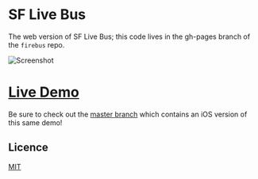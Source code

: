 # SF Live Bus 

The web version of SF Live Bus; this code lives in the gh-pages branch of the `firebus` repo.

![Screenshot](http://i.imgur.com/aWcugTq.jpg)

# [Live Demo](http://firebase.github.io/firebus/)

Be sure to check out the [master branch](https://github.com/firebase/firebus)  which contains an iOS version of this same demo!

## Licence

[MIT](http://firebase.mit-license.org/)
